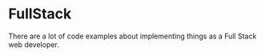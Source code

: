 # FullStack
There are a lot of code examples about implementing things as a Full Stack web developer.
